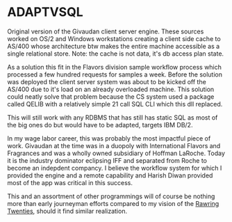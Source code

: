 ADAPTVSQL
=========

Original version of the Givaudan client server engine. These sources worked on OS/2
and Windows workstations creating a client side cache to AS/400 whose architecture
btw makes the entire machine accessible as a single relational store. Note: the cache
is not data, it's db access plan state.


As a solution this fit in the Flavors division sample workflow process which processed
a few hundred requests for samples a week. Before the solution was deployed the
client server system was about to be kicked off the AS/400 due to it's load on an 
already overloaded machine. This solution could neatly solve that problem because
the CS system used a package called QELIB with a relatively simple 21 call SQL CLI
which this dll replaced.


This will still work with any RDBMS that has still has static SQL as most of the big ones
do but would have to be adapted, targets IBM DB/2.

In my wage labor career, this was probably the most impactful piece of work. Givaudan at 
the time was in a duopoly with International Flavors and Fragrances and was a wholly
owned subsidiary of Hoffman LaRoche. Today it is the industry dominator eclipsing IFF and
separated from Roche to become an indepdent compancy. I believe the workflow system for 
which I provided the engine and a remote capability and Harish Diwan provided most of the
app was critical in this success.

This and an assortment of other programmings will of course be nothing more than early
journeyman efforts compared to my vision of the [Rawring Twenties](https://eg.meansofproduction.biz/eg/index.php/RawringTwenties), should it find similar
realization.
